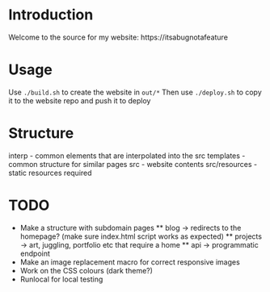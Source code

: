 # Introduction
Welcome to the source for my website:
https://itsabugnotafeature

# Usage
Use `./build.sh` to create the website in `out/*`
Then use `./deploy.sh` to copy it to the website repo and push it to deploy

# Structure
interp - common elements that are interpolated into the src
templates - common structure for similar pages
src - website contents
src/resources - static resources required

# TODO
* Make a structure with subdomain pages
** blog -> redirects to the homepage? (make sure index.html script works as expected)
** projects -> art, juggling, portfolio etc that require a home
** api -> programmatic endpoint
* Make an image replacement macro for correct responsive images
* Work on the CSS colours (dark theme?)
* Runlocal for local testing
